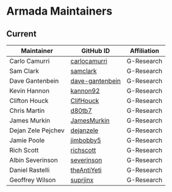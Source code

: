 # Armada Maintainers

## Current

| Maintainer           | GitHub ID                                               | Affiliation |
| -------------------- | ------------------------------------------------------- | ----------- |
| Carlo Camurri        | [carlocamurri](https://github.com/carlocamurri)         | G-Research  |
| Sam Clark            | [samclark](https://github.com/samclark)                 | G-Research  |
| Dave Gantenbein      | [dave-gantenbein](https://github.com/dave-gantenbein)   | G-Research  |
| Kevin Hannon         | [kannon92](https://github.com/kannon92)                 | G-Research  |
| Clifton Houck        | [ClifHouck](https://github.com/ClifHouck)               | G-Research  |
| Chris Martin         | [d80tb7](https://github.com/d80tb7)                     | G-Research  |
| James Murkin         | [JamesMurkin](https://github.com/JamesMurkin)           | G-Research  |
| Dejan Zele Pejchev   | [dejanzele](https://github.com/dejanzele)               | G-Research  |
| Jamie Poole          | [jimbobby5](https://github.com/jimbobby5)               | G-Research  |
| Rich Scott           | [richscott](https://github.com/richscott)               | G-Research  |
| Albin Severinson     | [severinson](https://github.com/severinson)             | G-Research  |
| Daniel Rastelli      | [theAntiYeti](https://github.com/theAntiYeti)           | G-Research  |
| Geoffrey Wilson      | [suprjinx](https://github.com/suprjinx)                 | G-Research  |

